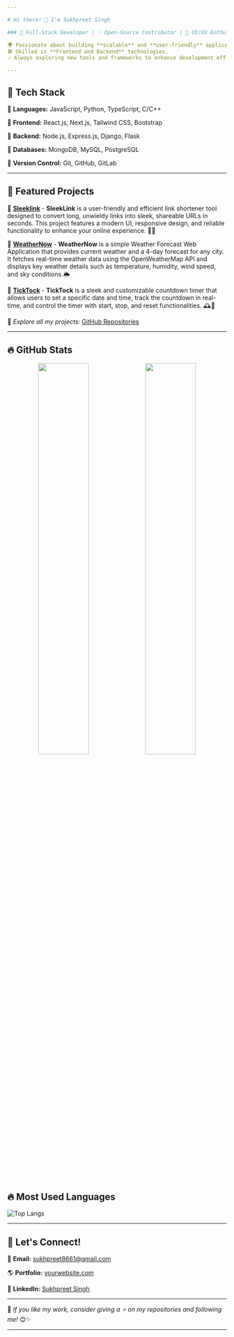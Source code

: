 ```yaml
---

# Hi there! 👋 I'm Sukhpreet Singh 

### 🚀 Full-Stack Developer | 💡 Open-Source Contributor | 🎨 UI/UX Enthusiast  

🌍 Passionate about building **scalable** and **user-friendly** applications.  
🛠 Skilled in **Frontend and Backend** technologies.  
💡 Always exploring new tools and frameworks to enhance development efficiency.  

---
```


## 🚀 Tech Stack  

🔹 **Languages:** JavaScript, Python, TypeScript, C/C++

🔹 **Frontend:** React.js, Next.js, Tailwind CSS, Bootstrap  

🔹 **Backend:** Node.js, Express.js, Django, Flask  

🔹 **Databases:** MongoDB, MySQL, PostgreSQL   

🔹 **Version Control:** Git, GitHub, GitLab  

---

## 📌 Featured Projects  

🔹 **[Sleeklink](https://github.com/sukh8661/SleekLink-Link-Shortener)** - **SleekLink** is a user-friendly and efficient link shortener tool designed to convert long, unwieldy links into sleek, shareable URLs in seconds. This project features a modern UI, responsive design, and reliable functionality to enhance your online experience. 🔗✨

🔹 **[WeatherNow](https://github.com/sukh8661/WeatherNow)** -  **WeatherNow** is a simple Weather Forecast Web Application that provides current weather and a 4-day forecast for any city. It fetches real-time weather data using the OpenWeatherMap API and displays key weather details such as temperature, humidity, wind speed, and sky conditions.🌦

🔹 **[TickTock](https://github.com/sukh8661/TickTock-Countdown-Timer)** - **TickTock** is a sleek and customizable countdown timer that allows users to set a specific date and time, track the countdown in real-time, and control the timer with start, stop, and reset functionalities. 🕰️🎯

📌 *Explore all my projects:* [GitHub Repositories](https://github.com/sukh8661?tab=repositories)  

---

## 🔥 GitHub Stats  

<p align="center">
  <img src="https://github-readme-streak-stats.herokuapp.com/?user=sukh8661&theme=radical&hide_border=true" width="48%" />
  <img src="https://github-readme-stats.vercel.app/api?username=sukh8661&show_icons=true&theme=radical&hide_border=true" width="48%" />
</p>

## 🔥 Most Used Languages
![Top Langs](https://github-readme-stats.vercel.app/api/top-langs/?username=sukh8661&layout=compact&theme=radical)

---

## 🤝 Let's Connect!  

📧 **Email:** sukhpreet8661@gmail.com

🌎 **Portfolio:** [yourwebsite.com](https://yourwebsite.com)  

💼 **LinkedIn:** [Sukhpreet Singh](https://www.linkedin.com/in/sukhpreet-singh-543651315/)

---

🌟 *If you like my work, consider giving a ⭐ on my repositories and following me!* 😊✨  

---
